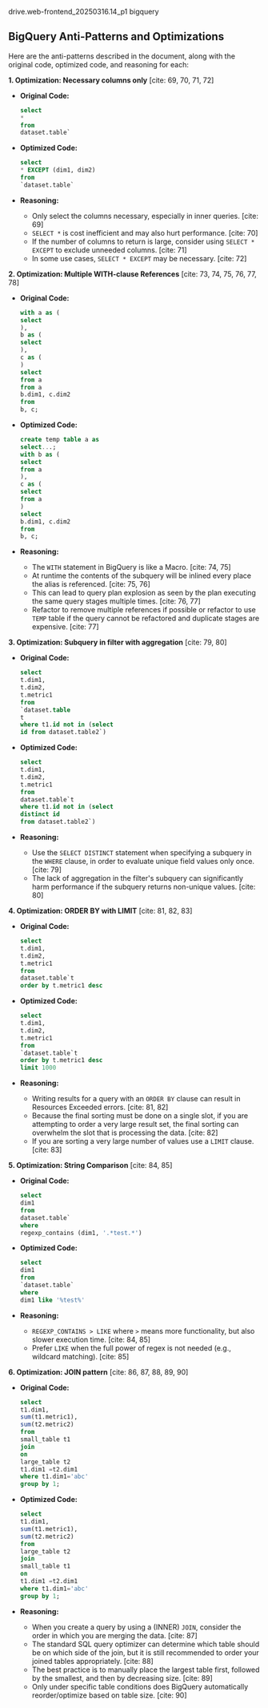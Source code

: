 drive.web-frontend_20250316.14_p1
bigquery
## BigQuery Anti-Patterns and Optimizations

Here are the anti-patterns described in the document, along with the original code, optimized code, and reasoning for each:

**1. Optimization: Necessary columns only** [cite: 69, 70, 71, 72]

* **Original Code:**

    ```sql
    select
    *
    from
    dataset.table`
    ```
* **Optimized Code:**

    ```sql
    select
    * EXCEPT (dim1, dim2)
    from
    `dataset.table`
    ```
* **Reasoning:**

    * Only select the columns necessary, especially in inner queries. [cite: 69]
    * `SELECT *` is cost inefficient and may also hurt performance. [cite: 70]
    * If the number of columns to return is large, consider using `SELECT * EXCEPT` to exclude unneeded columns. [cite: 71]
    * In some use cases, `SELECT * EXCEPT` may be necessary. [cite: 72]

**2. Optimization: Multiple WITH-clause References** [cite: 73, 74, 75, 76, 77, 78]

* **Original Code:**

    ```sql
    with a as (
    select
    ),
    b as (
    select
    ),
    c as (
    )
    select
    from a
    from a
    b.dim1, c.dim2
    from
    b, c;
    ```
* **Optimized Code:**

    ```sql
    create temp table a as
    select...;
    with b as (
    select
    from a
    ),
    c as (
    select
    from a
    )
    select
    b.dim1, c.dim2
    from
    b, c;
    ```
* **Reasoning:**

    * The `WITH` statement in BigQuery is like a Macro. [cite: 74, 75]
    * At runtime the contents of the subquery will be inlined every place the alias is referenced. [cite: 75, 76]
    * This can lead to query plan explosion as seen by the plan executing the same query stages multiple times. [cite: 76, 77]
    * Refactor to remove multiple references if possible or refactor to use `TEMP` table if the query cannot be refactored and duplicate stages are expensive. [cite: 77]

**3. Optimization: Subquery in filter with aggregation** [cite: 79, 80]

* **Original Code:**

    ```sql
    select
    t.dim1,
    t.dim2,
    t.metric1
    from
    `dataset.table
    t
    where t1.id not in (select
    id from dataset.table2`)
    ```
* **Optimized Code:**

    ```sql
    select
    t.dim1,
    t.dim2,
    t.metric1
    from
    dataset.table`t
    where t1.id not in (select
    distinct id
    from dataset.table2`)
    ```
* **Reasoning:**

    * Use the `SELECT DISTINCT` statement when specifying a subquery in the `WHERE` clause, in order to evaluate unique field values only once. [cite: 79]
    * The lack of aggregation in the filter's subquery can significantly harm performance if the subquery returns non-unique values. [cite: 80]

**4. Optimization: ORDER BY with LIMIT** [cite: 81, 82, 83]

* **Original Code:**

    ```sql
    select
    t.dim1,
    t.dim2,
    t.metric1
    from
    dataset.table`t
    order by t.metric1 desc
    ```
* **Optimized Code:**

    ```sql
    select
    t.dim1,
    t.dim2,
    t.metric1
    from
    `dataset.table`t
    order by t.metric1 desc
    limit 1000
    ```
* **Reasoning:**

    * Writing results for a query with an `ORDER BY` clause can result in Resources Exceeded errors. [cite: 81, 82]
    * Because the final sorting must be done on a single slot, if you are attempting to order a very large result set, the final sorting can overwhelm the slot that is processing the data. [cite: 82]
    * If you are sorting a very large number of values use a `LIMIT` clause. [cite: 83]

**5. Optimization: String Comparison** [cite: 84, 85]

* **Original Code:**

    ```sql
    select
    dim1
    from
    dataset.table`
    where
    regexp_contains (dim1, '.*test.*')
    ```
* **Optimized Code:**

    ```sql
    select
    dim1
    from
    `dataset.table`
    where
    dim1 like '%test%'
    ```
* **Reasoning:**

    * `REGEXP_CONTAINS > LIKE` where `>` means more functionality, but also slower execution time. [cite: 84, 85]
    * Prefer `LIKE` when the full power of regex is not needed (e.g., wildcard matching). [cite: 85]

**6. Optimization: JOIN pattern** [cite: 86, 87, 88, 89, 90]

* **Original Code:**

    ```sql
    select
    t1.dim1,
    sum(t1.metric1),
    sum(t2.metric2)
    from
    small_table t1
    join
    on
    large_table t2
    t1.dim1 =t2.dim1
    where t1.dim1='abc'
    group by 1;
    ```
* **Optimized Code:**

    ```sql
    select
    t1.dim1,
    sum(t1.metric1),
    sum(t2.metric2)
    from
    large_table t2
    join
    small_table t1
    on
    t1.dim1 =t2.dim1
    where t1.dim1='abc'
    group by 1;
    ```
* **Reasoning:**

    * When you create a query by using a (INNER) `JOIN`, consider the order in which you are merging the data. [cite: 87]
    * The standard SQL query optimizer can determine which table should be on which side of the join, but it is still recommended to order your joined tables appropriately. [cite: 88]
    * The best practice is to manually place the largest table first, followed by the smallest, and then by decreasing size. [cite: 89]
    * Only under specific table conditions does BigQuery automatically reorder/optimize based on table size. [cite: 90]

